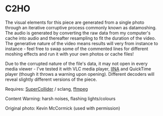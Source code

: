 # C2HO
The visual elements for this piece are generated from a single photo through an iterative corruptive process commonly known as datamoshing. The audio is generated by converting the raw data from my computer's cache into audio and thereafter resampling to fit the duration of the video. The generative nature of the video means results will very from instance to instance - feel free to swap some of the commented lines for different moshing effects and run it with your own photos or cache files!

Due to the corrupted nature of the file's data, it may not open in every media viewer - I've tested it with VLC media player, [IINA](https://github.com/iina/iina) and QuickTime player (though it throws a warning upon opening). Different decoders will reveal slightly different versions of the piece.

Requires: [SuperCollider](https://supercollider.github.io) / sclang, [ffmpeg](https://ffmpeg.org)

Content Warning: harsh noises, flashing lights/colours

Original photo: Kevin McCormick (used with permission)
